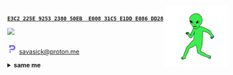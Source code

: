 <img src="./assets/gif/dance.gif" width="141px" style="float:right;" align="right">

<h4>
<a href="https://github.com/savasick.gpg">

`E3C2 225E 9253 2380 50EB  E008 31C5 E1DD E086 DD28`

</a>

<p align="left"> <img src="https://profile-counter.glitch.me/savasick/count.svg" /></p>

</h4>

<img src="./assets/img/proton.png" width="23px" alt=""> savasick@proton.me

<details>
<summary><strong>same me</strong></summary>
</br>

<img src="./assets/img/matrix.png" width="23px" alt=""> <a href="https://matrix.to/#/@savasick:matrix.org"> @savasick:matrix.org</a>

<img src="./assets/img/discord.png" width="23px" alt=""> <a href="https://discordapp.com/users/778866611351977990"> savasick</a>

</details>
